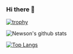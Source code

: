 ### Hi there 👋
[![trophy](https://github-profile-trophy.vercel.app/?username=newsonthokchom&theme=gotham)](https://github.com/ryo-ma/github-profile-trophy)

<!-- **NewsonThokchom/NewsonThokchom** is a ✨ _special_ ✨ repository because its `README.md` (this file) appears on your GitHub profile.

Here are some ideas to get you started:

- 🔭 I’m currently working on ...
- 🌱 I’m currently learning ...
- 👯 I’m looking to collaborate on ...
- 🤔 I’m looking for help with ...
- 💬 Ask me about ...
- 📫 How to reach me: ...
- 😄 Pronouns: ...
- ⚡ Fun fact: ... -->

![Newson's github stats](https://github-readme-stats.vercel.app/api?username=newsonthokchom&theme=gotham&show_icons=true)

<!-- [![Top Langs](https://github-readme-stats.vercel.app/api/top-langs/?username=newsonthokchom)](https://github.com/newsonthokchom/github-readme-stats) -->

[![Top Langs](https://github-readme-stats.vercel.app/api/top-langs/?username=newsonthokchom&layout=compact&theme=dark&show_icons=true)](https://github.com/newsonthokchom/github-readme-stats)
